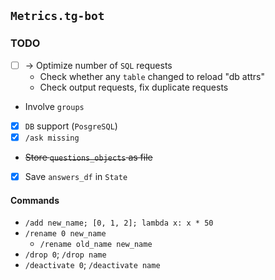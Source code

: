 ## `Metrics.tg-bot`

### TODO

- [ ] -> Optimize number of `SQL` requests
  - Check whether any `table` changed to reload "db attrs"
  - Check output requests, fix duplicate requests
- Involve `groups`
- [x] `DB` support (`PosgreSQL`)
- [x] `/ask missing`
- ~~Store `questions_objects` as file~~
- [X] Save `answers_df` in `State`

#### Commands
- `/add new_name; [0, 1, 2]; lambda x: x * 50`
- `/rename 0 new_name`
  - `/rename old_name new_name`
- `/drop 0`; `/drop name`
- `/deactivate 0`; `/deactivate name`
